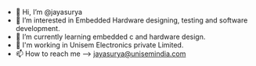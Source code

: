 - 👋 Hi, I’m @jayasurya
- 👀 I’m interested in Embedded Hardware designing, testing and software development. 
- 🌱 I’m currently learning embedded c and hardware design.
- 🏢 I'm working in Unisem Electronics private Limited.
- 📫 How to reach me --> jayasurya@unisemindia.com

<!---
jayasuryaUnisem/jayasuryaUnisem is a ✨ special ✨ repository because its `README.md` (this file) appears on your GitHub profile.
You can click the Preview link to take a look at your changes.
--->
